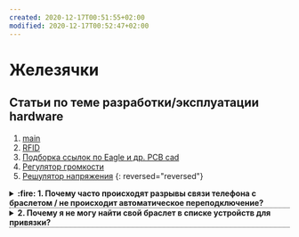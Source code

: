 ```yaml
---
created: 2020-12-17T00:51:55+02:00
modified: 2020-12-17T00:52:47+02:00
---
```


# Железячки

## Статьи по теме разработки/эксплуатации hardware
1. [main](./)
1. [RFID](./210203-RFID.md)
1. [Подборка ссылок по Eagle и др. PCB cad](./201221-PCB.md)
1. [Регулятор громкости](./201207_регулятор_громкости.md) 
1. [Решулятор напряжения](./201212_регуляторы_напруги.md)
{: reversed="reversed"}



<style>
summary {
  font-weight: 700;
  cursor: pointer;
   border-bottom: 1px dotted; 
}
</style>
<details><summary>:fire: 1. Почему часто происходят разрывы связи телефона с браслетом / не происходит автоматическое переподключение?</summary>
&mdash; Любые виды обрывов связи вызываются системой телефона, а не программой, поэтому необходимо настраивать систему<br><br></details>

<details><summary>2. Почему я не могу найти свой браслет в списке устройств для привязки?</summary>
&mdash; На некоторых системах (опять же, в основном это MIUI), стандартный поиск не всегда может найти браслет, поэтому помогает запуск поиска в программе BLE Scanner, если после поиска браслет все еще не виден, то попробуйте подключиться к браслету в BLE Scanner.<br><br></details>
